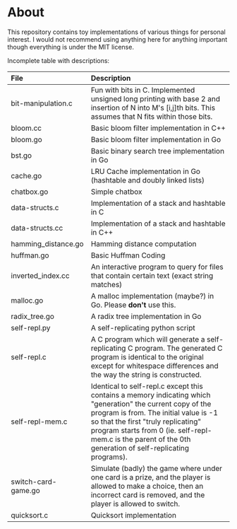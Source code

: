 
About
===
This repository contains toy implementations of various things for personal interest. I would not recommend using anything here for anything important though everything is under the MIT license.

Incomplete table with descriptions:

| File           | Description |
|:-------------- |:----------- |
| bit-manipulation.c | Fun with bits in C. Implemented unsigned long printing with base 2 and insertion of N into M's [i,j]th bits. This assumes that N fits within those bits. |
| bloom.cc | Basic bloom filter implementation in C++ |
| bloom.go | Basic bloom filter implementation in Go |
| bst.go | Basic binary search tree implementation in Go |
| cache.go | LRU Cache implementation in Go (hashtable and doubly linked lists) |
| chatbox.go | Simple chatbox |
| data-structs.c  | Implementation of a stack and hashtable in C |
| data-structs.cc | Implementation of a stack and hashtable in C++ |
| hamming_distance.go | Hamming distance computation |
| huffman.go | Basic Huffman Coding |
| inverted_index.cc | An interactive program to query for files that contain certain text (exact string matches) |
| malloc.go | A malloc implementation (maybe?) in Go. Please **don't** use this. |
| radix_tree.go | A radix tree implementation in Go |
| self-repl.py   | A self-replicating python script |
| self-repl.c    | A C program which will generate a self-replicating C program. The generated C program is identical to the original except for whitespace differences and the way the string is constructed.
| self-repl-mem.c | Identical to self-repl.c except this contains a memory indicating which "generation" the current copy of the program is from. The initial value is -1 so that the first "truly replicating" program starts from 0 (ie. self-repl-mem.c is the parent of the 0th generation of self-replicating programs).
| switch-card-game.go | Simulate (badly) the game where under one card is a prize, and the player is allowed to make a choice, then an incorrect card is removed, and the player is allowed to switch. |
| quicksort.c | Quicksort implementation |
